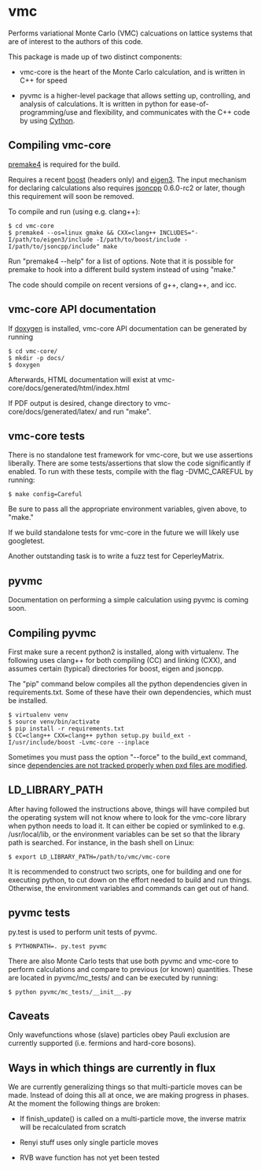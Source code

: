 vmc
===

Performs variational Monte Carlo (VMC) calcuations on lattice systems
that are of interest to the authors of this code.

This package is made up of two distinct components:

* vmc-core is the heart of the Monte Carlo calculation, and is written
  in C++ for speed

* pyvmc is a higher-level package that allows setting up, controlling,
  and analysis of calculations.  It is written in python for
  ease-of-programming/use and flexibility, and communicates with the
  C++ code by using [Cython](http://cython.org/).

Compiling vmc-core
------------------

[premake4](http://industriousone.com/premake) is required for the
build.

Requires a recent [boost](http://www.boost.org/) (headers only) and
[eigen3](http://eigen.tuxfamily.org/).  The input mechanism for
declaring calculations also requires
[jsoncpp](http://jsoncpp.sourceforge.net/) 0.6.0-rc2 or later, though
this requirement will soon be removed.

To compile and run (using e.g. clang++):

    $ cd vmc-core
    $ premake4 --os=linux gmake && CXX=clang++ INCLUDES="-I/path/to/eigen3/include -I/path/to/boost/include -I/path/to/jsoncpp/include" make

Run "premake4 --help" for a list of options.  Note that it is possible
for premake to hook into a different build system instead of using
"make."

The code should compile on recent versions of g++, clang++, and icc.

vmc-core API documentation
--------------------------

If [doxygen](http://www.doxygen.org/) is installed, vmc-core API
documentation can be generated by running

    $ cd vmc-core/
    $ mkdir -p docs/
    $ doxygen

Afterwards, HTML documentation will exist at
vmc-core/docs/generated/html/index.html

If PDF output is desired, change directory to
vmc-core/docs/generated/latex/ and run "make".

vmc-core tests
--------------

There is no standalone test framework for vmc-core, but we use
assertions liberally.  There are some tests/assertions that slow the
code significantly if enabled.  To run with these tests, compile with
the flag -DVMC_CAREFUL by running:

    $ make config=Careful

Be sure to pass all the appropriate environment variables, given
above, to "make."

If we build standalone tests for vmc-core in the future we will likely
use googletest.

Another outstanding task is to write a fuzz test for CeperleyMatrix.

pyvmc
-----

Documentation on performing a simple calculation using pyvmc is coming
soon.

Compiling pyvmc
---------------

First make sure a recent python2 is installed, along with virtualenv.
The following uses clang++ for both compiling (CC) and linking (CXX),
and assumes certain (typical) directories for boost, eigen and
jsoncpp.

The "pip" command below compiles all the python dependencies given in
requirements.txt.  Some of these have their own dependencies, which
must be installed.

    $ virtualenv venv
    $ source venv/bin/activate
    $ pip install -r requirements.txt
    $ CC=clang++ CXX=clang++ python setup.py build_ext -I/usr/include/boost -Lvmc-core --inplace

Sometimes you must pass the option "--force" to the build_ext command,
since [dependencies are not tracked properly when pxd files are
modified](http://www.mail-archive.com/cython-dev@codespeak.net/msg09729.html).

LD_LIBRARY_PATH
---------------

After having followed the instructions above, things will have
compiled but the operating system will not know where to look for the
vmc-core library when python needs to load it.  It can either be
copied or symlinked to e.g. /usr/local/lib, or the environment
variables can be set so that the library path is searched.  For
instance, in the bash shell on Linux:

    $ export LD_LIBRARY_PATH=/path/to/vmc/vmc-core

It is recommended to construct two scripts, one for building and one
for executing python, to cut down on the effort needed to build and
run things.  Otherwise, the environment variables and commands can get
out of hand.

pyvmc tests
-----------

py.test is used to perform unit tests of pyvmc.

    $ PYTHONPATH=. py.test pyvmc

There are also Monte Carlo tests that use both pyvmc and vmc-core to
perform calculations and compare to previous (or known) quantities.
These are located in pyvmc/mc_tests/ and can be executed by running:

    $ python pyvmc/mc_tests/__init__.py

Caveats
-------

Only wavefunctions whose (slave) particles obey Pauli exclusion are
currently supported (i.e. fermions and hard-core bosons).

Ways in which things are currently in flux
------------------------------------------

We are currently generalizing things so that multi-particle moves can
be made.  Instead of doing this all at once, we are making progress in
phases.  At the moment the following things are broken:

* If finish_update() is called on a multi-particle move, the inverse
  matrix will be recalculated from scratch

* Renyi stuff uses only single particle moves

* RVB wave function has not yet been tested
